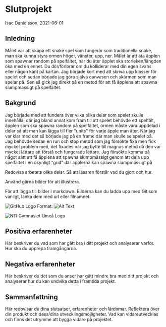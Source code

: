 # Slutprojekt

Isac Danielsson, 2021-06-01

## Inledning

Målet var att skapa ett snake spel som fungerar som traditionella snake, man ska kunna styra ormen höger, vänster, upp,
ner. Målet är att äta äpplen som spawnar random på spelfältet, när du äter äpplet ska storleken/längden öka med en enhet. 
Du dör/förlorar om du kolliderar med din egen svans eller någon kant på kartan. Jag började kort med att skriva upp klasser för
spelet och sedan började jag göra själva canvasen och skärmen som man spelar på. Sen så gick jag direkt på en metod för att få
äpplena att spawna slumpmässigt på spelfältet.

## Bakgrund

Jag började med att fundera över vilka olika delar som spelet skulle innehålla, där jag bland annat kom fram till 
att spelet behövde ett spelfält, äpplen som ska spawna random på spelfältet, ormen måste vara uppdelad i delar så att man
kan lägga till fler "units" för varje äpple man äter. När jag var klar med det så började jag på en frame där man skulle se
spelet på. Jag behövde sedan en run och stop metod som jag försökte fixa men fick mycket problem med, det fixades när jag 
bytte till magnus metod då den var mycket lättare att förstå och fungerade lättare. Jag försökte komma på något sätt att
få äpplena att spawna slumpmässigt genom att dela upp spelfältet i en osynligt "grid" där äpplerna kan spawna slumpmässigt på




Redovisa arbetets olika delar. Så att läsaren förstår vad du gjort och hur.

Använd gärna bilder för att illustrera.

För att lägga till bilder i markdown. Bilderna kan du ladda upp med Git som vanligt, länka dem med url eller filnamnet.

![GitHub Logo](/images/logo.png)
Format: ![Alt Text](url)


![NTI Gymnasiet Umeå Logo](https://raw.githubusercontent.com/jensnti/Webbprojekt/master/mallar/nti_logo_white_umea.svg)

## Positiva erfarenheter

Här beskriver du vad som har gått bra i ditt projekt och analyserar varför. Hur ska du upprepa framgångarna.

## Negativa erfarenheter

Här beskriver du det som du anser har gått mindre bra med ditt projekt och analyserar hur du kan undvika detta i framtida projekt.

## Sammanfattning

Här redovisar du dina slutsatser, erfarenheter och lärdomar. Reflektera över din produkt och dess/dina utvecklingsmöjligheter.
Vad kan vidareutvecklas och finns det utrymme att bygga vidare på projektet.
